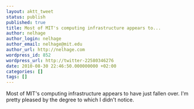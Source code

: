 ```yaml
---
layout: aktt_tweet
status: publish
published: true
title: Most of MIT's computing infrastructure appears to...
author: nelhage
author_login: nelhage
author_email: nelhage@mit.edu
author_url: http://nelhage.com
wordpress_id: 852
wordpress_url: http://twitter-22580346276
date: 2010-08-30 22:46:50.000000000 +02:00
categories: []
tags: []
---
```

Most of MIT's computing infrastructure appears to have just fallen over. I'm pretty pleased by the degree to which I didn't notice.
